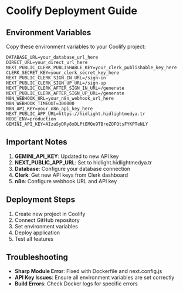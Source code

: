 # Coolify Deployment Guide

## Environment Variables

Copy these environment variables to your Coolify project:

```
DATABASE_URL=your_database_url_here
DIRECT_URL=your_direct_url_here
NEXT_PUBLIC_CLERK_PUBLISHABLE_KEY=your_clerk_publishable_key_here
CLERK_SECRET_KEY=your_clerk_secret_key_here
NEXT_PUBLIC_CLERK_SIGN_IN_URL=/sign-in
NEXT_PUBLIC_CLERK_SIGN_UP_URL=/sign-up
NEXT_PUBLIC_CLERK_AFTER_SIGN_IN_URL=/generate
NEXT_PUBLIC_CLERK_AFTER_SIGN_UP_URL=/generate
N8N_WEBHOOK_URL=your_n8n_webhook_url_here
N8N_WEBHOOK_TIMEOUT=300000
N8N_API_KEY=your_n8n_api_key_here
NEXT_PUBLIC_APP_URL=https://hidlight.hidlightmedya.tr
NODE_ENV=production
GEMINI_API_KEY=AIzaSyDRy8xDLPtEMQe9TBroZOFQtsFYKPTeNLY
```

## Important Notes

1. **GEMINI_API_KEY**: Updated to new API key
2. **NEXT_PUBLIC_APP_URL**: Set to hidlight.hidlightmedya.tr
3. **Database**: Configure your database connection
4. **Clerk**: Get new API keys from Clerk dashboard
5. **n8n**: Configure webhook URL and API key

## Deployment Steps

1. Create new project in Coolify
2. Connect GitHub repository
3. Set environment variables
4. Deploy application
5. Test all features

## Troubleshooting

- **Sharp Module Error**: Fixed with Dockerfile and next.config.js
- **API Key Issues**: Ensure all environment variables are set correctly
- **Build Errors**: Check Docker logs for specific errors
